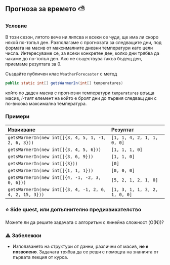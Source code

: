 ## Прогноза за времето :partly_sunny:

### Условие

В този сезон, лятото вече ни липсва и всеки се чуди, ще има ли скоро някой по-топъл ден.
Разполагаме с прогнозата за следващите дни, под формата на масив от максималните дневни температури като цели числа. Интересуваме се, за всеки конкретен ден, колко дни трябва да чакаме до по-топъл ден. Ако не съществува такъв бъдещ ден, приемаме резултата за 0.

Създайте публичен клас `WeatherForecaster` с метод

```java
public static int[] getsWarmerIn(int[] temperatures)
```

който по даден масив с прогнозни температури `temperatures` връща масив, _i_-тият елемент на който е броят дни до първия следващ ден с по-висока максимална температура.

### Примери

| Извикване                                                | Резултат                       |
| :------------------------------------------------------- | :----------------------------- |
| `getsWarmerIn(new int[]{3, 4, 5, 1, -1, 2, 6, 3}))`      | `[1, 1, 4, 2, 1, 1, 0, 0]`     |
| `getsWarmerIn(new int[]{3, 4, 5, 6}))`                   | `[1, 1, 1, 0]`                 |
| `getsWarmerIn(new int[]{3, 6, 9}))`                      | `[1, 1, 0]`                    |
| `getsWarmerIn(new int[]{3}))`                            | `[0]`                          |
| `getsWarmerIn(new int[]{1, 1, 1}))`                      | `[0, 0, 0]`                    |
| `getsWarmerIn(new int[]{4, -1, -2, 3, 0, 6}))`           | `[5, 2, 1, 2, 1, 0]`           |
| `getsWarmerIn(new int[]{3, 4, -1, 2, 6, 4, 2, 15, 3}))`  | `[1, 3, 1, 1, 3, 2, 1, 0, 0]`  |


### :star: Side quest, или допълнително предизвикателство

Можете ли да решите задачата с алгоритъм с линейна сложност (O(N))?

### :warning: Забележки

- Използването на структури от данни, различни от масив, **не е позволено**. Задачата трябва да се реши с помощта на знанията от първата лекция от курса.

